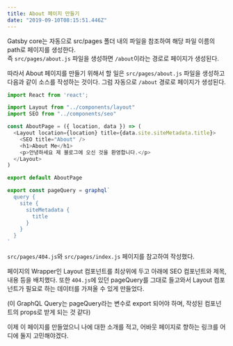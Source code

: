 ```yaml
---
title: About 페이지 만들기
date: "2019-09-10T08:15:51.446Z"
---
```


Gatsby core는 자동으로 src/pages 폴더 내의 파일을 참조하여 해당 파일 이름의 path로 페이지를 생성한다.  
즉 `src/pages/about.js` 파일을 생성하면 `/about`이라는 경로로 페이지가 생성된다.

따라서 About 페이지를 만들기 위해서 할 일은 `src/pages/about.js` 파일을 생성하고 다음과 같이 소스를 작성하는 것이다. 그럼 자동으로 `/about` 경로로 페이지가 생성된다.

```javascript
import React from 'react';

import Layout from "../components/layout"
import SEO from "../components/seo"

const AboutPage = ({ location, data }) => (
  <Layout location={location} title={data.site.siteMetadata.title}>
    <SEO title="About" />
    <h1>About Me</h1>
    <p>안녕하세요 제 블로그에 오신 것을 환영합니다.</p>
  </Layout>
)

export default AboutPage

export const pageQuery = graphql`
  query {
    site {
      siteMetadata {
        title
      }
    }
  }
`
```

`src/pages/404.js`와 `src/pages/index.js` 페이지를 참고하여 작성했다.

페이지의 Wrapper인 Layout 컴포넌트를 최상위에 두고 아래에 SEO 컴포넌트와 제목, 내용 등을 배치했다. 또한 `404.js`에 있던 pageQuery를 그대로 들고와서 Layout 컴포넌트가 필요로 하는 데이터를 가져올 수 있게 만들었다.

(이 GraphQL Query는 pageQuery라는 변수로 export 되어야 하며, 작성된 컴포넌트의 props로 받게 되는 것 같다)

이제 이 페이지를 만들었으니 나에 대한 소개를 적고, 어바웃 페이지로 향하는 링크를 어디에 둘지 고민해야겠다.  
